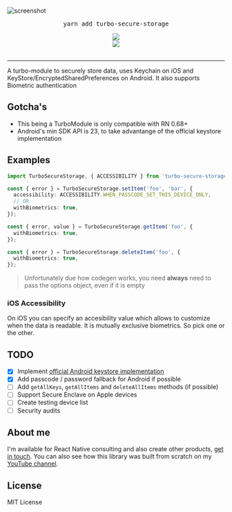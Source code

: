 ![screenshot](https://github.com/ospfranco/turbo-secure-storage/blob/main/header.png?raw=true)

<pre align="center">yarn add turbo-secure-storage</pre>

<div align="center">
  <a align="center" href="https://github.com/ospfranco?tab=followers">
    <img src="https://img.shields.io/github/followers/ospfranco?label=Follow%20%40ospfranco&style=social" />
  </a>
  <br />
  <a align="center" href="https://twitter.com/ospfranco">
    <img src="https://img.shields.io/twitter/follow/ospfranco?label=Follow%20%40ospfranco&style=social" />
  </a>
</div>
<br />

---

A turbo-module to securely store data, uses Keychain on iOS and KeyStore/EncryptedSharedPreferences on Android. It also supports Biometric authentication

## Gotcha's

- This being a TurboModule is only compatible with RN 0.68+
- Android's min SDK API is 23, to take advantange of the official keystore implementation

## Examples

```ts
import TurboSecureStorage, { ACCESSIBILITY } from 'turbo-secure-storage';

const { error } = TurboSecureStorage.setItem('foo', 'bar', {
  accessibility: ACCESSIBILITY.WHEN_PASSCODE_SET_THIS_DEVICE_ONLY,
  // OR
  withBiometrics: true,
});

const { error, value } = TurboSecureStorage.getItem('foo', {
  withBiometrics: true,
});

const { error } = TurboSecureStorage.deleteItem('foo', {
  withBiometrics: true,
});
```

> Unfortunately due how codegen works, you need **always** need to pass the options object, even if it is empty

### iOS Accessibility

On iOS you can specify an accesibility value which allows to customize when the data is readable. It is mutually exclusive biometrics. So pick one or the other.

## TODO

- [x] Implement [official Android keystore implementation](https://github.com/android/security-samples/blob/master/BiometricLoginKotlin/app/src/main/java/com/example/biometricloginsample/CryptographyManager.kt#L78)
- [x] Add passcode / password fallback for Android if possible
- [ ] Add `getAllKeys`, `getAllItems` and `deleteAllItems` methods (if possible)
- [ ] Support Secure Enclave on Apple devices
- [ ] Create testing device list
- [ ] Security audits

## About me

I'm available for React Native consulting and also create other products, [get in touch](https://ospfranco.com). You can also see how this library was built from scratch on my [YouTube channel](https://www.youtube.com/watch?v=U0shm20ClkU).

## License

MIT License
